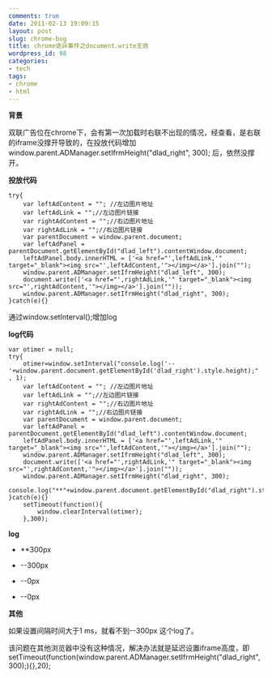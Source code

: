```yaml
---
comments: true
date: 2011-02-13 19:09:15
layout: post
slug: chrome-bug
title: chrome诡异事件之document.write无效
wordpress_id: 98
categories:
- tech
tags:
- chrome
- html
---
```


**背景**




双联广告位在chrome下，会有第一次加载时右联不出现的情况，经查看，是右联的iframe没撑开导致的，在投放代码增加window.parent.ADManager.setIfrmHeight("dlad_right", 300); 后，依然没撑开。




**投放代码**



    
    
    try{
    	var leftAdContent = ""; //左边图片地址
    	var leftAdLink = "";//左边图片链接
    	var rightAdContent = "";//右边图片地址
    	var rightAdLink = "";//右边图片链接
    	var parentDocument = window.parent.document;
    	var leftAdPanel = parentDocument.getElementById("dlad_left").contentWindow.document;
    	leftAdPanel.body.innerHTML = ['<a href="',leftAdLink,'" target="_blank"><img src="',leftAdContent,'"></img></a>'].join("");
    	window.parent.ADManager.setIfrmHeight("dlad_left", 300);
    	document.write(['<a href="',rightAdLink,'" target="_blank"><img src="',rightAdContent,'"></img></a>'].join(""));
    	window.parent.ADManager.setIfrmHeight("dlad_right", 300); 
    }catch(e){} 
    




通过window.setInterval();增加log




**log代码**



    
    
    var otimer = null;
    try{
    	otimer=window.setInterval("console.log('--'+window.parent.document.getElementById('dlad_right').style.height);"  , 1);
    	var leftAdContent = ""; //左边图片地址
    	var leftAdLink = "";//左边图片链接
    	var rightAdContent = "";//右边图片地址
    	var rightAdLink = "";//右边图片链接
    	var parentDocument = window.parent.document;
    	var leftAdPanel = parentDocument.getElementById("dlad_left").contentWindow.document;
    	leftAdPanel.body.innerHTML = ['<a href="',leftAdLink,'" target="_blank"><img src="',leftAdContent,'"></img></a>'].join("");
    	window.parent.ADManager.setIfrmHeight("dlad_left", 300);
    	document.write(['<a href="',rightAdLink,'" target="_blank"><img src="',rightAdContent,'"></img></a>'].join(""));
    	window.parent.ADManager.setIfrmHeight("dlad_right", 300); 
    	console.log("**"+window.parent.document.getElementById("dlad_right").style.height);
    }catch(e){}        
    	setTimeout(function(){
    		window.clearInterval(otimer);
    	},300);
    




**log**





	
  * **300px

	
  * --300px

	
  * --0px

	
  * --0px




**其他**




如果设置间隔时间大于1 ms，就看不到--300px 这个log了。




该问题在其他浏览器中没有这种情况，解决办法就是延迟设置iframe高度，即setTimeout(function(window.parent.ADManager.setIfrmHeight("dlad_right", 300);){},20);




